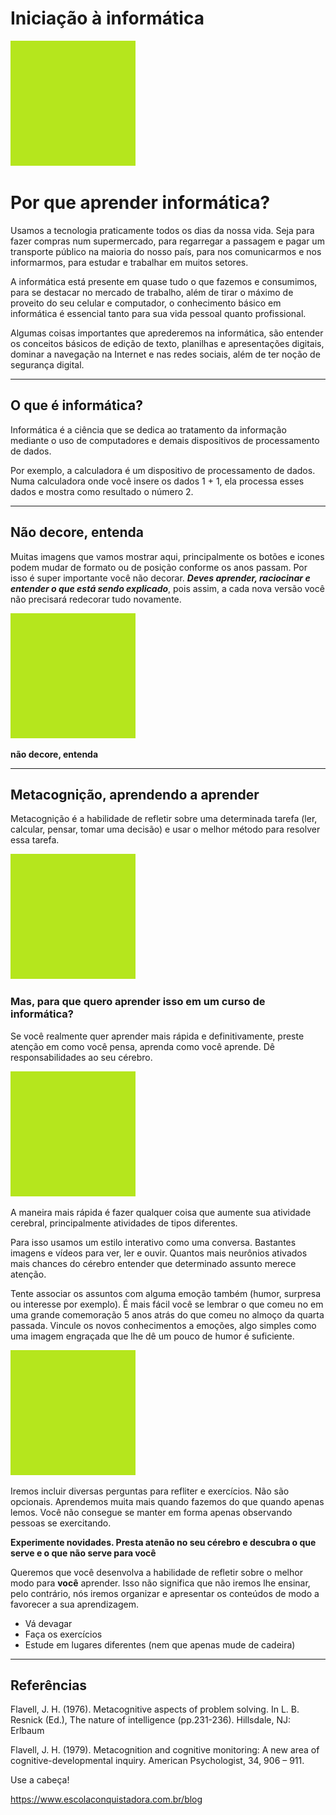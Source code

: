 # Iniciação à informática

![Introdução a informática](./assets/images/square.png)

# Por que aprender informática?

Usamos a tecnologia praticamente todos os dias da nossa vida. Seja para fazer compras num supermercado, para regarregar a passagem e pagar um transporte público na maioria do nosso país, para nos comunicarmos e nos informarmos, para estudar e trabalhar em muitos setores.

A informática está presente em quase tudo o que fazemos e consumimos, para se destacar no mercado de trabalho, além de tirar o máximo de proveito do seu celular e computador, o conhecimento básico em informática é essencial tanto para sua vida pessoal quanto profissional.

Algumas coisas importantes que aprederemos na informática, são entender os conceitos básicos de edição de texto, planilhas e apresentações digitais, dominar a navegação na Internet e nas redes sociais, além de ter noção de segurança digital.

---

## O que é informática?

Informática é a ciência que se dedica ao tratamento da informação mediante o uso de computadores e demais dispositivos de processamento de dados.

Por exemplo, a calculadora é um dispositivo de processamento de dados. Numa calculadora onde você insere os dados 1 + 1, ela processa esses dados e mostra como resultado o número 2.

---

## Não decore, entenda

Muitas imagens que vamos mostrar aqui, principalmente os botões e icones podem mudar de formato ou de posição conforme os anos passam. Por isso é super importante você não decorar. ***Deves aprender, raciocinar e entender o que está sendo explicado***, pois assim, a cada nova versão você não precisará redecorar tudo novamente.

![diferentes botões android ou mudanças de botão ao longo das versões](./assets/images/square.png)

**não decore, entenda**

---

## Metacognição, aprendendo a aprender

Metacognição é a habilidade de refletir sobre uma determinada tarefa (ler, calcular, pensar, tomar uma decisão) e usar o melhor método para resolver essa tarefa.

![Mas, para que quero aprender isso em um curso de informática?](./assets/images/square.png)

### Mas, para que quero aprender isso em um curso de informática?

Se você realmente quer aprender mais rápida e definitivamente, preste atenção em como você pensa, aprenda como você aprende. Dê responsabilidades ao seu cérebro.

![Cérebro](./assets/images/square.png)

A maneira mais rápida é fazer qualquer coisa que aumente sua atividade cerebral, principalmente atividades de tipos diferentes.

Para isso usamos um estilo interativo como uma conversa. Bastantes imagens e vídeos para ver, ler e ouvir. Quantos mais neurônios ativados mais chances do cérebro entender que determinado assunto merece atenção.

Tente associar os assuntos com alguma emoção também (humor, surpresa ou interesse por exemplo). É mais fácil você se lembrar o que comeu no em uma grande comemoração 5 anos atrás do que comeu no almoço da quarta passada. Vincule os novos conhecimentos a emoções, algo simples como uma imagem engraçada que lhe dê um pouco de humor é suficiente.

![Humor](./assets/images/square.png)

Iremos incluir diversas perguntas para refliter e exercícios. Não são opcionais. Aprendemos muita mais quando fazemos do que quando apenas lemos. Você não consegue se manter em forma apenas observando pessoas se exercitando.

**Experimente novidades. Presta atenão no seu cérebro e descubra o que serve e o que não serve para você**

Queremos que você desenvolva a habilidade de refletir sobre o melhor modo para **você** aprender. Isso não significa que não iremos lhe ensinar, pelo contrário, nós iremos organizar e apresentar os conteúdos de modo a favorecer a sua aprendizagem.

* Vá devagar
* Faça os exercícios
* Estude em lugares diferentes (nem que apenas mude de cadeira)

---

## Referências

Flavell, J. H. (1976). Metacognitive aspects of problem solving. In L. B. Resnick (Ed.), The nature of intelligence (pp.231-236). Hillsdale, NJ: Erlbaum

Flavell, J. H. (1979). Metacognition and cognitive monitoring: A new area of cognitive-developmental inquiry. American Psychologist, 34, 906 – 911.

Use a cabeça!

https://www.escolaconquistadora.com.br/blog